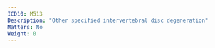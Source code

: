 ```yaml
---
ICD10: M513
Description: "Other specified intervertebral disc degeneration"
Matters: No
Weight: 0
---
```

